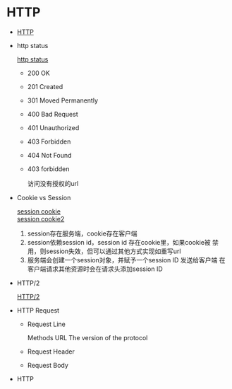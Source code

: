 # HTTP
- [HTTP](https://developer.mozilla.org/en-US/docs/Web/HTTP/Overview)
- http status
    
    [http status](https://httpstatuses.com/)  
    - 200 OK
    - 201 Created
    - 301 Moved Permanently
    - 400 Bad Request
    - 401 Unauthorized
    - 403 Forbidden
    - 404 Not Found
    
    
    - 403 forbidden
        
        访问没有授权的url
        
- Cookie vs Session
    
    [session cookie](https://www.zhihu.com/question/19786827)  
    [session cookie2](https://zhuanlan.zhihu.com/p/63061864)  
    1. session存在服务端，cookie存在客户端
    2. session依赖session id，session id 存在cookie里，如果cookie被
    禁用，则session失效，但可以通过其他方式实现如重写url  
    3. 服务端会创建一个session对象，并赋予一个session ID 发送给客户端
    在客户端请求其他资源时会在请求头添加session ID

- HTTP/2
    
    [HTTP/2](https://developers.google.com/web/fundamentals/performance/http2)
    
- HTTP Request
    
    - Request Line
        
        Methods URL The version of the protocol
    
    - Request Header
        
    - Request Body
- HTTP 
    